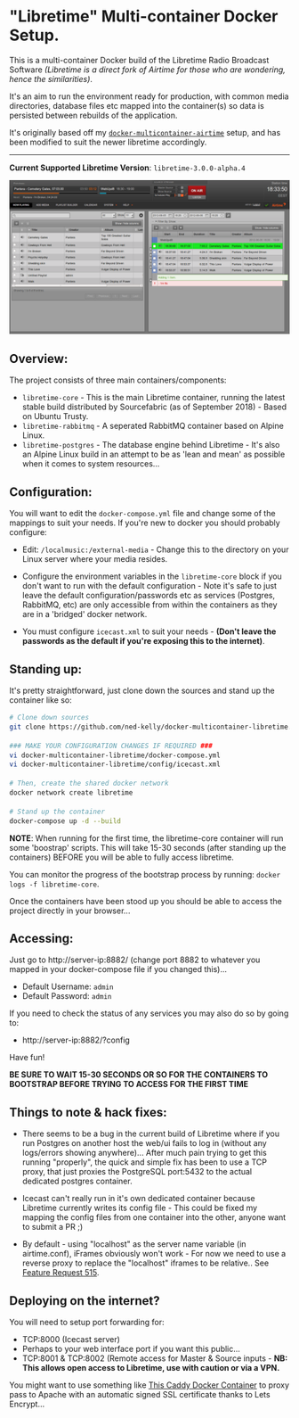 # "Libretime" Multi-container Docker Setup.

This is a multi-container Docker build of the Libretime Radio Broadcast Software _(Libretime is a direct fork of Airtime for those who are wondering, hence the similarities)_.

It's an aim to run the environment ready for production, with common media directories, database files etc mapped into the container(s) so data is persisted between rebuilds of the application.

It's originally based off my [`docker-multicontainer-airtime`](https://github.com/ned-kelly/docker-multicontainer-airtime) setup, and has been modified to suit the newer libretime accordingly.

---------------------------

**Current Supported Libretime Version**: `libretime-3.0.0-alpha.4`


![UI Screenshot](screenshots/ui-screenshot.png "Libretime UI Screenshot Example")

## Overview:

The project consists of three main containers/components:

 - `libretime-core` - This is the main Libretime container, running the latest stable build distributed by Sourcefabric (as of September 2018) - Based on Ubuntu Trusty.
 - `libretime-rabbitmq` - A seperated RabbitMQ container based on Alpine Linux.
 - `libretime-postgres` - The database engine behind Libretime - It's also an Alpine Linux build in an attempt to be as 'lean and mean' as possible when it comes to system resources...

## Configuration:

You will want to edit the `docker-compose.yml` file and change some of the mappings to suit your needs.
If you're new to docker you should probably configure:

 - Edit: `/localmusic:/external-media` - Change this to the directory on your Linux server where your media resides.

 - Configure the environment variables in the `libretime-core` block if you don't want to run with the default configuration - Note it's safe to just leave the default configuration/passwords etc as services (Postgres, RabbitMQ, etc) are only accessible from within the containers as they are in a 'bridged' docker network.

 - You must configure `icecast.xml` to suit your needs - **(Don't leave the passwords as the default if you're exposing this to the internet)**.

## Standing up:

It's pretty straightforward, just clone down the sources and stand up the container like so:

```bash
# Clone down sources
git clone https://github.com/ned-kelly/docker-multicontainer-libretime.git

### MAKE YOUR CONFIGURATION CHANGES IF REQUIRED ###
vi docker-multicontainer-libretime/docker-compose.yml
vi docker-multicontainer-libretime/config/icecast.xml

# Then, create the shared docker network
docker network create libretime

# Stand up the container
docker-compose up -d --build

```
**NOTE**:
When running for the first time, the libretime-core container will run some 'boostrap' scripts. This will take 15-30 seconds (after standing up the containers) BEFORE you will be able to fully access libretime.

You can monitor the progress of the bootstrap process by running: `docker logs -f libretime-core`.

Once the containers have been stood up you should be able to access the project directly in your browser...

## Accessing:

Just go to http://server-ip:8882/ (change port 8882 to whatever you mapped in your docker-compose file if you changed this)...

 - Default Username: `admin`
 - Default Password: `admin`

If you need to check the status of any services you may also do so by going to:

 - http://server-ip:8882/?config

Have fun!

**BE SURE TO WAIT 15-30 SECONDS OR SO FOR THE CONTAINERS TO BOOTSTRAP BEFORE TRYING TO ACCESS FOR THE FIRST TIME**

## Things to note & hack fixes:

 - There seems to be a bug in the current build of Libretime where if you run Postgres on another host the web/ui fails to log in (without any logs/errors showing anywhere)... After much pain trying to get this running "properly", the quick and simple fix has been to use a TCP proxy, that just proxies the PostgreSQL port:5432 to the actual dedicated postgres container.

 - Icecast can't really run in it's own dedicated container because Libretime currently writes its config file - This could be fixed my mapping the config files from one container into the other, anyone want to submit a PR ;)

 - By default - using "localhost" as the server name variable (in airtime.conf), iFrames obviously won't work - For now we need to use a reverse proxy to replace the "localhost" iframes to be relative.. See [Feature Request 515](https://github.com/LibreTime/libretime/issues/515).
 
## Deploying on the internet?

You will need to setup port forwarding for:

 - TCP:8000 (Icecast server)
 - Perhaps to your web interface port if you want this public...
 - TCP:8001 & TCP:8002 (Remote access for Master & Source inputs - **NB: This allows open access to Libretime, use with caution or via a VPN.**

You might want to use something like [This Caddy Docker Container](https://github.com/abiosoft/caddy-docker) to proxy pass to Apache with an automatic signed SSL certificate thanks to Lets Encrypt... 
